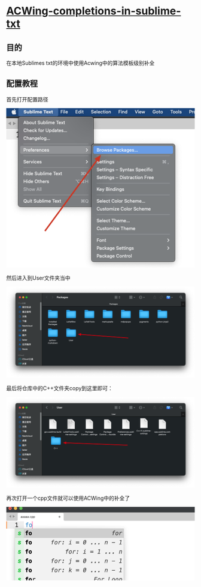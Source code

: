 # **[ACWing-completions-in-sublime-txt](https://github.com/AndSonder/ACWing-completions-in-sublime-txt)**

## 目的

在本地Sublimes txt的环境中使用Acwing中的算法模板级别补全

## 配置教程

首先打开配置路径

![image-20220227222814804](image/image-20220227222814804.png)

然后进入到User文件夹当中

![image-20220227222859459](image/image-20220227222859459.png)

最后将仓库中的C++文件夹copy到这里即可：

![image-20220227222922010](image/image-20220227222922010.png)

再次打开一个cpp文件就可以使用ACWing中的补全了

![image-20220227222956968](image/image-20220227222956968.png)

